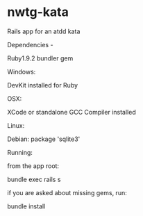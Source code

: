 nwtg-kata
=========

Rails app for an atdd kata

Dependencies - 

Ruby1.9.2
bundler gem

Windows:

DevKit installed for Ruby

OSX:

XCode or standalone GCC Compiler installed

Linux:

Debian: package 'sqlite3'

Running:

from the app root: 

bundle exec rails s

if you are asked about missing gems, run:

bundle install
